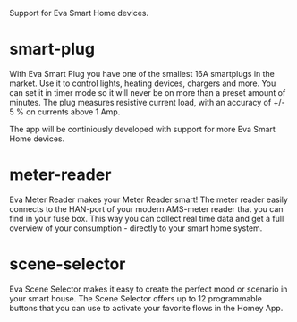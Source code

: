 Support for Eva Smart Home devices.

# smart-plug

With Eva Smart Plug you have one of the smallest 16A smartplugs in the market. 
Use it to control lights, heating devices, chargers and more. 
You can set it in timer mode so it will never be on more than a preset amount of minutes. The plug measures resistive current load, with an accuracy of +/- 5 % on currents above 1 Amp.

The app will be continiously developed with support for more Eva Smart Home devices.

# meter-reader
Eva Meter Reader makes your Meter Reader smart! The meter reader easily connects to the HAN-port of your modern AMS-meter reader that you can find in your fuse box. This way you can collect real time data and get a full overview of your consumption - directly to your smart home system. 


# scene-selector
Eva Scene Selector makes it easy to create the perfect mood or scenario in your smart house. The Scene Selector offers up to 12 programmable buttons that you can use to activate your favorite flows in the Homey App. 
